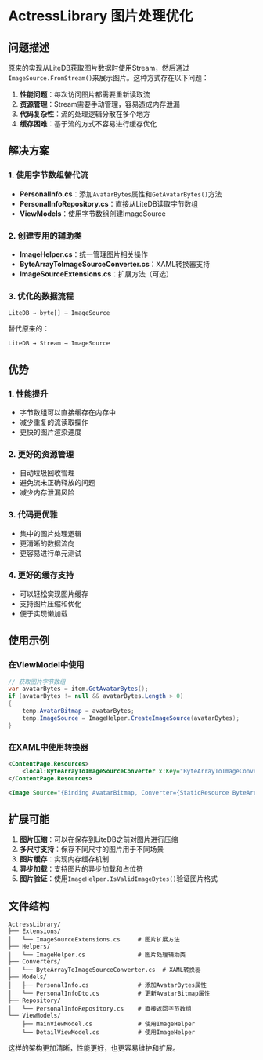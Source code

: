# ActressLibrary 图片处理优化

## 问题描述

原来的实现从LiteDB获取图片数据时使用Stream，然后通过`ImageSource.FromStream()`来展示图片。这种方式存在以下问题：

1. **性能问题**：每次访问图片都需要重新读取流
2. **资源管理**：Stream需要手动管理，容易造成内存泄漏
3. **代码复杂性**：流的处理逻辑分散在多个地方
4. **缓存困难**：基于流的方式不容易进行缓存优化

## 解决方案

### 1. 使用字节数组替代流

- **PersonalInfo.cs**：添加`AvatarBytes`属性和`GetAvatarBytes()`方法
- **PersonalInfoRepository.cs**：直接从LiteDB读取字节数组
- **ViewModels**：使用字节数组创建ImageSource

### 2. 创建专用的辅助类

- **ImageHelper.cs**：统一管理图片相关操作
- **ByteArrayToImageSourceConverter.cs**：XAML转换器支持
- **ImageSourceExtensions.cs**：扩展方法（可选）

### 3. 优化的数据流程

```
LiteDB → byte[] → ImageSource
```

替代原来的：
```
LiteDB → Stream → ImageSource
```

## 优势

### 1. 性能提升
- 字节数组可以直接缓存在内存中
- 减少重复的流读取操作
- 更快的图片渲染速度

### 2. 更好的资源管理
- 自动垃圾回收管理
- 避免流未正确释放的问题
- 减少内存泄漏风险

### 3. 代码更优雅
- 集中的图片处理逻辑
- 更清晰的数据流向
- 更容易进行单元测试

### 4. 更好的缓存支持
- 可以轻松实现图片缓存
- 支持图片压缩和优化
- 便于实现懒加载

## 使用示例

### 在ViewModel中使用

```csharp
// 获取图片字节数组
var avatarBytes = item.GetAvatarBytes();
if (avatarBytes != null && avatarBytes.Length > 0)
{
    temp.AvatarBitmap = avatarBytes;
    temp.ImageSource = ImageHelper.CreateImageSource(avatarBytes);
}
```

### 在XAML中使用转换器

```xml
<ContentPage.Resources>
    <local:ByteArrayToImageSourceConverter x:Key="ByteArrayToImageConverter" />
</ContentPage.Resources>

<Image Source="{Binding AvatarBitmap, Converter={StaticResource ByteArrayToImageConverter}}" />
```

## 扩展可能

1. **图片压缩**：可以在保存到LiteDB之前对图片进行压缩
2. **多尺寸支持**：保存不同尺寸的图片用于不同场景
3. **图片缓存**：实现内存缓存机制
4. **异步加载**：支持图片的异步加载和占位符
5. **图片验证**：使用`ImageHelper.IsValidImageBytes()`验证图片格式

## 文件结构

```
ActressLibrary/
├── Extensions/
│   └── ImageSourceExtensions.cs     # 图片扩展方法
├── Helpers/
│   └── ImageHelper.cs               # 图片处理辅助类
├── Converters/
│   └── ByteArrayToImageSourceConverter.cs  # XAML转换器
├── Models/
│   ├── PersonalInfo.cs              # 添加AvatarBytes属性
│   └── PersonalInfoDto.cs           # 更新AvatarBitmap属性
├── Repository/
│   └── PersonalInfoRepository.cs    # 直接返回字节数组
└── ViewModels/
    ├── MainViewModel.cs             # 使用ImageHelper
    └── DetailViewModel.cs           # 使用ImageHelper
```

这样的架构更加清晰，性能更好，也更容易维护和扩展。
